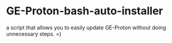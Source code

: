 # GE-Proton-bash-auto-installer
a script that allows you to easily update GE-Proton without doing unnecessary steps. =)
